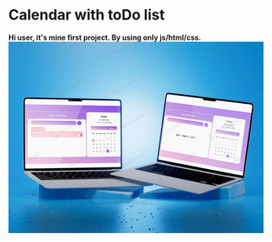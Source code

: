 
<h1>Calendar with toDo list</h1>
<strong>Hi user, it's mine first project. By using only js/html/css.</strong>
<img src="https://github.com/Pyth0nHater/calendar-with-todo/blob/main/pictures/preview.jpg">
